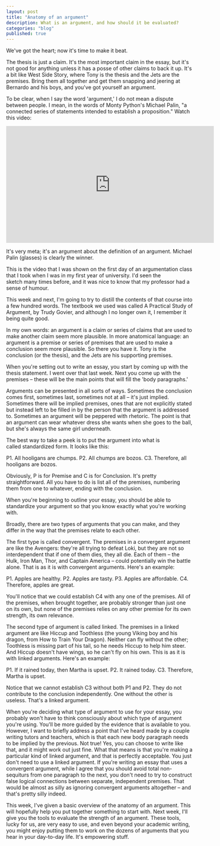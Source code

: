 ```yaml
---
layout: post
title: "Anatomy of an argument"
description: What is an argument, and how should it be evaluated?
categories: "blog"
published: true
---
```


We've got the heart; now it's time to make it beat.

The thesis is just a claim. It's the most important claim in the essay, but it's not good for anything unless it has a posse of other claims to back it up. It's a bit like West Side Story, where Tony is the thesis and the Jets are the premises. Bring them all together and get them snapping and jeering at Bernardo and his boys, and you've got yourself an argument.

To be clear, when I say the word 'argument,' I do not mean a dispute between people. I mean, in the words of Monty Python's Michael Palin, "a connected series of statements intended to establish a proposition." Watch this video:

<iframe width="560" height="315" src="https://www.youtube.com/embed/ohDB5gbtaEQ" frameborder="0" allow="accelerometer; autoplay; encrypted-media; gyroscope; picture-in-picture" allowfullscreen></iframe>

It's very meta; it's an argument about the definition of an argument. Michael Palin (glasses) is clearly the winner.

This is the video that I was shown on the first day of an argumentation class that I took when I was in my first year of university. I'd seen the sketch many times before, and it was nice to know that my professor had a sense of humour.

This week and next, I'm going to try to distill the contents of that course into a few hundred words. The textbook we used was called A Practical Study of Argument, by Trudy Govier, and although I no longer own it, I remember it being quite good.

In my own words: an argument is a claim or series of claims that are used to make another claim seem more plausible. In more anatomical language: an argument is a premise or series of premises that are used to make a conclusion seem more plausible. So there you have it. Tony is the conclusion (or the thesis), and the Jets are his supporting premises.

When you're setting out to write an essay, you start by coming up with the thesis statement. I went over that last week. Next you come up with the premises – these will be the main points that will fill the 'body paragraphs.'

Arguments can be presented in all sorts of ways. Sometimes the conclusion comes first, sometimes last, sometimes not at all – it's just implied. Sometimes there will be implied premises, ones that are not explicitly stated but instead left to be filled in by the person that the argument is addressed to. Sometimes an argument will be peppered with rhetoric. The point is that an argument can wear whatever dress she wants when she goes to the ball, but she's always the same girl underneath.

The best way to take a peek is to put the argument into what is called standardized form. It looks like this:

P1. All hooligans are chumps.
P2. All chumps are bozos.
C3. Therefore, all hooligans are bozos.

Obviously, P is for Premise and C is for Conclusion. It's pretty straightforward. All you have to do is list all of the premises, numbering them from one to whatever, ending with the conclusion.

When you're beginning to outline your essay, you should be able to standardize your argument so that you know exactly what you're working with.

Broadly, there are two types of arguments that you can make, and they differ in the way that the premises relate to each other.

The first type is called convergent. The premises in a convergent argument are like the Avengers: they're all trying to defeat Loki, but they are not so interdependent that if one of them dies, they all die. Each of them – the Hulk, Iron Man, Thor, and Captain America – could potentially win the battle alone. That is as it is with convergent arguments. Here's an example:

P1. Apples are healthy.
P2. Apples are tasty.
P3. Apples are affordable.
C4. Therefore, apples are great.

You'll notice that we could establish C4 with any one of the premises. All of the premises, when brought together, are probably stronger than just one on its own, but none of the premises relies on any other premise for its own strength, its own relevance.

The second type of argument is called linked. The premises in a linked argument are like Hiccup and Toothless (the young Viking boy and his dragon, from How to Train Your Dragon). Neither can fly without the other; Toothless is missing part of his tail, so he needs Hiccup to help him steer. And Hiccup doesn't have wings, so he can't fly on his own. This is as it is with linked arguments. Here's an example:

P1. If it rained today, then Martha is upset.
P2. It rained today.
C3. Therefore, Martha is upset.

Notice that we cannot establish C3 without both P1 and P2. They do not contribute to the conclusion independently. One without the other is useless. That's a linked argument.

When you're deciding what type of argument to use for your essay, you probably won't have to think consciously about which type of argument you're using. You'll be more guided by the evidence that is available to you. However, I want to briefly address a point that I've heard made by a couple writing tutors and teachers, which is that each new body paragraph needs to be implied by the previous. Not true! Yes, you can choose to write like that, and it might work out just fine. What that means is that you're making a particular kind of linked argument, and that is perfectly acceptable. You just don't need to use a linked argument. If you're writing an essay that uses a convergent argument, while I agree that you should avoid total non-sequiturs from one paragraph to the next, you don't need to try to construct false logical connections between separate, independent premises. That would be almost as silly as ignoring convergent arguments altogether – and that's pretty silly indeed.

This week, I've given a basic overview of the anatomy of an argument. This will hopefully help you put together something to start with. Next week, I'll give you the tools to evaluate the strength of an argument. These tools, lucky for us, are very easy to use, and even beyond your academic writing, you might enjoy putting them to work on the dozens of arguments that you hear in your day-to-day life. It's empowering stuff.